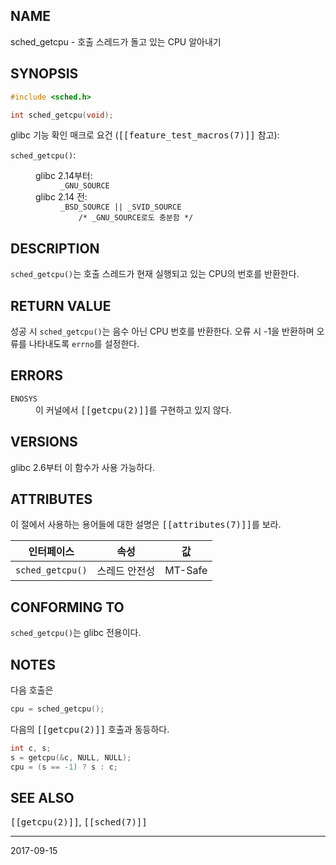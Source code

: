 ## NAME

sched_getcpu - 호출 스레드가 돌고 있는 CPU 알아내기

## SYNOPSIS

```c
#include <sched.h>

int sched_getcpu(void);
```

glibc 기능 확인 매크로 요건 (<tt>[[feature_test_macros(7)]]</tt> 참고):

<dl>
<dt><code>sched_getcpu()</code>:</dt>
<dd>
 <dl>
 <dt>glibc 2.14부터:</dt>
 <dd><code>_GNU_SOURCE</code></dd>
 <dt>glibc 2.14 전:</dt>
 <dd>
 <code>_BSD_SOURCE || _SVID_SOURCE</code><br>
 <code>    /* _GNU_SOURCE로도 충분함 */</code>
 </dd>
 </dl>
</dd>
</dl>

## DESCRIPTION

`sched_getcpu()`는 호출 스레드가 현재 실행되고 있는 CPU의 번호를 반환한다.

## RETURN VALUE

성공 시 `sched_getcpu()`는 음수 아닌 CPU 번호를 반환한다. 오류 시 -1을 반환하며 오류를 나타내도록 `errno`를 설정한다.

## ERRORS

<dl>
<dt><code>ENOSYS</code></dt>
<dd>이 커널에서 <tt>[[getcpu(2)]]</tt>를 구현하고 있지 않다.</dd>
</dl>

## VERSIONS

glibc 2.6부터 이 함수가 사용 가능하다.

## ATTRIBUTES

이 절에서 사용하는 용어들에 대한 설명은 <tt>[[attributes(7)]]</tt>를 보라.

| 인터페이스 | 속성 | 값 |
| --- | --- | --- |
| `sched_getcpu()` | 스레드 안전성 | MT-Safe |

## CONFORMING TO

`sched_getcpu()`는 glibc 전용이다.

## NOTES

다음 호출은

```c
cpu = sched_getcpu();
```

다음의 <tt>[[getcpu(2)]]</tt> 호출과 동등하다.

```c
int c, s;
s = getcpu(&c, NULL, NULL);
cpu = (s == -1) ? s : c;
```

## SEE ALSO

<tt>[[getcpu(2)]]</tt>, <tt>[[sched(7)]]</tt>

----

2017-09-15
